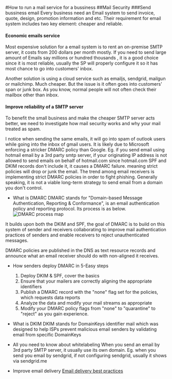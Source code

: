 #How to run a mail service for a bussiness
##Mail Security
###Send bussiness email
Every business need an Email system to send invoice, quote, design, promotion information and etc. Their requirement for email system includes two key element: cheaper and reliable.

#### Economic emails service
Most expensive solution for a email system is to rent an on-premise SMTP server, it costs from 200 dollars per month mostly. If you need to send large amount of Emails say millions or hundred thousands , it is a good choice since it is most reliable, usually the SP will properly configure it so it has most chance to go into customers' inbox.

Another solution is using a cloud service such as emailjs, sendgrid, mailgun or mailchimp. Much cheaper. But the issue is it often goes into customers' span or junk box. As you know, normal people will not often check their mailbox other than inbox.

#### Improve reliability of a SMTP server
To benefit the small business and make the cheaper SMTP server acts better, we need to investigate how mail security works and why your mail treated as spam.   

I notice when sending the same emails, it will go into spam of outlook users while going into the inbox of gmail users. It is likely due to Microsoft enforcing a stricker DMARC policy than Google. Eg. if you send email using hotmail email by a 3rd party smtp server, if your originating IP address is not allowed to send emails on behalf of hotmail.com since hotmail.com SPF and DKIM records don't include it, it causes a DMARC failure. meaning strict policies will drop or junk the email. The trend among email receivers is implementing strict DMARC policies in order to fight phishing. Generally speaking, it is not a viable long-term strategy to send email from a domain you don't control.    

* What is DMARC
DMARC stands for "Domain-based Message Authentication, Reporting & Conformance", is an email authentication policy and reporting protocol. Its process is as below.  
![DMARC process map](https://dmarc.org/wp-content/uploads/2015/02/DMARC_author-to-recipient_flow.jpg)

It builds upon both the DKIM and SPF, the goal of DMARC is to build on this system of sender and receivers collaborating to improve mail authentication practices of senders and enable receivers to reject unauthenticated messages.

DMARC policies are published in the DNS as text resource records and announce what an email receiver should do with non-aligned it receives.

* How senders deploy DMARC in 5-Easy steps
   1. Deploy DKIM & SPF, cover the basics
   2. Ensure that your mailers are correctly aligning the appropriate identifiers
   3. Publish a DMARC record with the "none" flag set for the policies, which requests data reports
   4. Analyze the data and modify your mail streams as appropriate
   5. Modify your DMARC policy flags from "none" to "quarantine" to "reject" as you gain experience.

* What is DKIM
DKIM stands for DomainKeys identifier mail which was designed to help ISPs prevent malicious email senders by validating email from specific DomainKeys   

* All you need to know about whitelabeling
When you send an email by 3rd party SMTP server, it usually use its own domain. Eg. when you send you email by sendgrid, if not configuring sendgrid, usually it shows via sendgrid.me

* Improve email delivery
[Email delivery best practices](https://sendgrid.com/resource/email-deliverability/?mc=email&mcd=GSFreeearly&utm_medium=email&utm_source=nurture&cvosrc=email.nurture.GSFreeearly&utm_campaign=GSFreeearly&mkt_tok=eyJpIjoiWVRRelpEa3lOakJrWVRBMSIsInQiOiJpSWpXWGQwTDNDTlI1Z001QlBLcDl1b2hqRENobldveTFOZlZrOHB6MlViNzBIbjFGY0sweDdROHBDT2c0ajBRSU9qd3o1eDEyR2FzS29udTVtVGNpcklOeVMzVExURkZGaGVicEtaV1g1clc4dVpqOWs2M1V2RzVxd3ZUSnJ5SyJ9#reputation)
